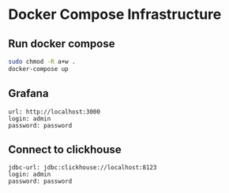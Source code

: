 # Docker Compose Infrastructure

## Run docker compose

```bash
sudo chmod -R a+w .
docker-compose up
```

## Grafana

```
url: http://localhost:3000
login: admin
password: password
```

## Connect to clickhouse

```
jdbc-url: jdbc:clickhouse://localhost:8123
login: admin
password: password
```
